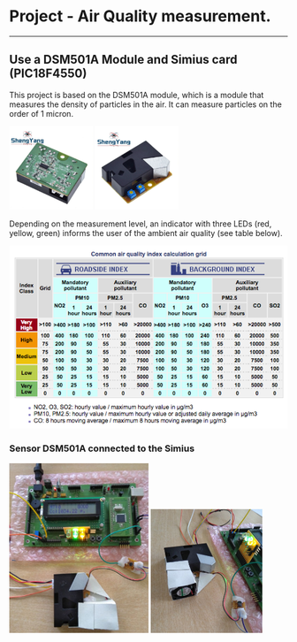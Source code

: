 # Project - Air Quality measurement.

------

## Use a DSM501A Module and Simius card (PIC18F4550)

This project is based on the DSM501A module, which is a module that measures the density of particles in the air. It can measure particles on the order of 1 micron.

<img src="./Docs/v1.jpg" alt="DSM501A" height="30%" width="30%"/> <img src="./Docs/v2.jpg" alt="DSM501A" height="30%" width="30%"/>

Depending on the measurement level, an indicator with three LEDs (red, yellow, green) informs the user of the ambient air quality (see table below).

![Common air quality index calculation grid](./Docs/caqi-europe-common-air-quality-index-grid.png)

### Sensor DSM501A connected to the Simius

<img src="./Docs/Simius_DSM501A.jpg" alt="DSM501A" height="50%" width="50%"/> <img src="./Docs/Simius_DSM501A._2.jpg" alt="DSM501A" height="40%" width="40%"/>